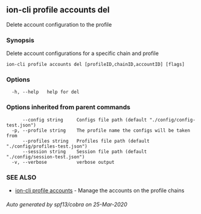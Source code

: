 ## ion-cli profile accounts del

Delete account configuration to the profile

### Synopsis

Delete account configurations for a specific chain and profile

```
ion-cli profile accounts del [profileID,chainID,accountID] [flags]
```

### Options

```
  -h, --help   help for del
```

### Options inherited from parent commands

```
      --config string     Configs file path (default "./config/config-test.json")
  -p, --profile string    The profile name the configs will be taken from
      --profiles string   Profiles file path (default "./config/profiles-test.json")
      --session string    Session file path (default "./config/session-test.json")
  -v, --verbose           verbose output
```

### SEE ALSO

* [ion-cli profile accounts](ion-cli_profile_accounts.md)	 - Manage the accounts on the profile chains

###### Auto generated by spf13/cobra on 25-Mar-2020
